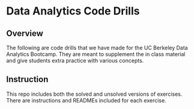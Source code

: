 # Data Analytics Code Drills

## Overview

The following are code drills that we have made for the UC Berkeley Data Analytics Bootcamp. They are meant to supplement the in class material and give students extra practice with various concepts.

## Instruction

This repo includes both the solved and unsolved versions of exercises. There are instructions and READMEs included for each exercise.